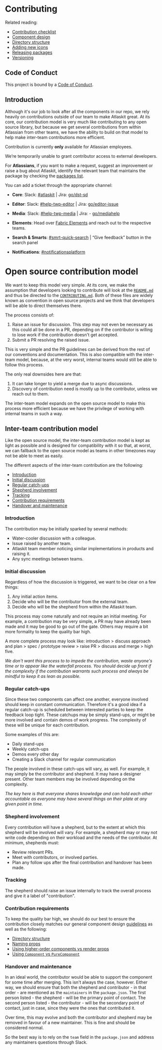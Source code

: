 # Contributing

Related reading:

- [Contribution checklist](./contribution-checklist)
- [Component design](./component-design)
- [Directory structure](./directory-structure)
- [Adding new icons](./adding-new-icons)
- [Releasing packages](./releasing-packages)
- [Versioning](./versioning)

## Code of Conduct

This project is bound by a [Code of Conduct][conduct].

## Introduction

Although it's our job to look after all the components in our repo, we rely heavily on contributions outside of our team to make Atlaskit great. At its core, our contribution model is very much like contributing to any open source library, but because we get several contributions from within Atlassian from other teams, we have the ability to build on that model to help make inter-team contributions more efficient.

Contribution is currently **only** available for Atlassian employees.

We’re temporarily unable to grant contributor access to external developers.

For **Atlassians**, if you want to make a request, suggest an improvement or raise a bug about Atlaskit, identify the relevant team that maintains the package by checking the [packages list][packages].

You can add a ticket through the appropriate channel:

- **Core**: Slack: [#atlaskit][#atlaskit] | Jira: [go/dst-sd][core]

- **Editor**: Slack: [#help-twp-editor][#help-twp-editor] | Jira: [go/editor-issue][editor]

- **Media**: Slack: [#help-twp-media][#help-twp-media] | Jira: - [go/mediahelp][media]

- **Elements**: Head over [Fabric Elements][fabric-elements] and reach out to the respective teams.

- **Search & Smarts**: [#smrt-quick-search][#smrt-quick-search] | “Give feedback” button in the search panel

- **Notifications**: [#notificationsplatform][#notificationsplatform]


# Open source contribution model

We want to keep this model very simple. At its core, we make the assumption that developers looking to contribute will look at the [`README.md`][readme] and thus be directed to the [`CONTRIBUTING.md`][contributing]. Both of these files are widely known as convention in open source projects and we think that developers will be able to direct themselves there.

The process consists of:

1.  Raise an issue for discussion. This step may not even be necessary as this could all be done in a PR, depending on if the contributor is willing to lose work if the contribution doesn't get accepted.
2.  Submit a PR resolving the raised issue.

This is very simple and the PR guidelines can be derived from the rest of our conventions and documentation. This is also compatible with the inter-team model, because, at the very worst, internal teams would still be able to follow this process.

The only real downsides here are that:

1.  It can take longer to yield a merge due to async discussions.
2.  Discovery of contribution need is mostly up to the contributor, unless we reach out to them.

The inter-team model expands on the open source model to make this process more efficient because we have the privilege of working with internal teams in such a way.

## Inter-team contribution model

Like the open source model, the inter-team contribution model is kept as light as possible and is designed for compatibility with it so that, at worst, we can fallback to the open source model as teams in other timezones may not be able to meet as easily.

The different aspects of the inter-team contribution are the following:

- [Introduction](#introduction)
- [Initial discussion](#initial-discussion)
- [Regular catch-ups](#regular-catch-ups)
- [Shepherd involvement](#shepherd-involvement)
- [Tracking ](#tracking)
- [Contribution requirements](#contribution-requirements)
- [Handover and maintenance](#handover-and-maintenance)

### Introduction

The contribution may be initially sparked by several methods:

- Water-cooler discussion with a colleague.
- Issue raised by another team.
- Atlaskit team member noticing similar implementations in products and raising it.
- Any sync meetings between teams.

### Initial discussion

Regardless of how the discussion is triggered, we want to be clear on a few things:

1.  Any initial action items.
2.  Decide who will be the contributor from the external team.
3.  Decide who will be the shepherd from within the Atlaskit team.

This process may come naturally and not require an initial meeting. For example, a contribution may be very simple, a PR may have already been made and it may be good to go out of the gate. Others may require a bit more formality to keep the quality bar high.

A more complete process may look like: introduction > discuss approach and plan > spec / prototype review > raise PR > discuss and merge > high five.

_We don't want this process to to impede the contribution, waste anyone's time or to appear like the waterfall process. You should decide up front if the complexity if the contribution warrants such process and always be mindful to keep it as lean as possible._

### Regular catch-ups

Since these two components can affect one another, everyone involved should keep in constant communication. Therefore it's a good idea if a regular catch-up is scheduled between interested parties to keep the feedback loop tight. These catchups may be simply stand-ups, or might be more involved and contain demos of work progress. The complexity of these will be unique for each contribution.

Some examples of this are:

- Daily stand-ups
- Weekly catch-ups
- Demos every other day
- Creating a Slack channel for regular communication

The people involved in these catch-ups will vary, as well. For example, it may simply be the contributor and shepherd. It may have a designer present. Other team members may be involved depending on the complexity.

_The key here is that everyone shares knowledge and can hold each other accountable as everyone may have several things on their plate at any given point in time._

### Shepherd involvement

Every contribution will have a shepherd, but to the extent at which this shepherd will be involved will vary. For example, a shepherd may or may not write code depending on their workload and the needs of the contributor. At minimum, shepherds must:

- Review relevant PRs.
- Meet with contributors, or involved parties.
- Plan any follow ups after the final contribution and handover has been made.

### Tracking

The shepherd should raise an issue internally to track the overall process and give it a label of "contribution".

### Contribution requirements

To keep the quality bar high, we should do our best to ensure the contribution closely matches our general component design [guidelines](#component-design) as well as the following:

- [Directory structure](./directory-structure)
- [Naming props](./naming-props)
- [Using higher-order components vs render props](./hoc-vs-props)
- [Using `Component` vs `PureComponent`](./component-vs-pure-component)

### Handover and maintenance

In an ideal world, the contributor would be able to support the component for some time after merging. This isn't always the case, however. Either way, we should ensure that both the shepherd and contributor - in that order - are mentioned as the `maintainers` in the `package.json`. The first person listed - the shepherd - will be the primary point of contact. The second person listed - the contributor - will be the secondary point of contact, just in case, since they were the ones that contributed it.

Over time, this may evolve and both the contributor and shepherd may be removed in favour of a new maintainer. This is fine and should be considered normal.

So the best way is to rely on the `team` field in the `package.json` and address any maintainers questions through Slack.

[conduct]: https://bitbucket.org/atlassian/atlaskit-mk-2/src/HEAD/CODE_OF_CONDUCT.md
[contributing]: https://bitbucket.org/atlassian/atlaskit-mk-2/src/HEAD/CONTRIBUTING.md
[readme]: https://bitbucket.org/atlassian/atlaskit-mk-2/src/HEAD/README.md
[#atlaskit]: https://atlassian.slack.com/messages/CFHT33S4F
[#help-twp-editor]: https://atlassian.slack.com/archives/CFG3PSQ9E
[#help-twp-media]: https://atlassian.slack.com/archives/CFGMGT77W
[fabric-elements]: https://product-fabric.atlassian.net/wiki/spaces/FS
[#smrt-quick-search]: https://atlassian.slack.com/archives/CFG8QANL9
[#notificationsplatform]: https://atlassian.slack.com/archives/CFG86D0HF
[core]: https://ecosystem.atlassian.net/servicedesk/customer/portal/24
[editor]: https://product-fabric.atlassian.net/projects/ED/issues/ED-4385?filter=allissues
[media]: https://product-fabric.atlassian.net/servicedesk/customer/portal/2
[packages]: https://atlaskit.atlassian.com/packages
